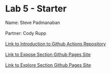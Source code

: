 # Lab 5 - Starter
Name: Steve Padmanaban <br><br>
Partner: Cody Rupp <br><br>
[Link to Introduction to Github Actions Repository](https://github.com/spadmanaban25/introduction-to-github) <br><br>
[Link to Expose Section Github Pages Site](https://spadmanaban25.github.io/Lab5_Starter/expose.html) <br><br>
[Link to Explore Section Github Pages Site](https://spadmanaban25.github.io/Lab5_Starter/explore.html)
